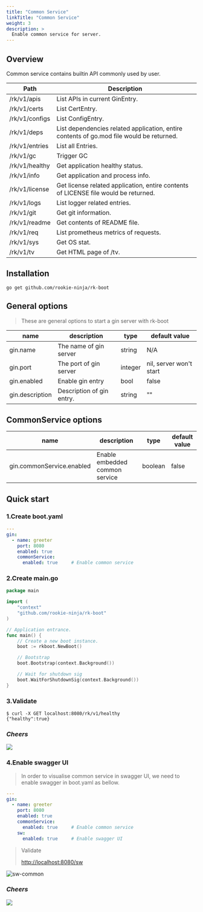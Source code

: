 ```yaml
---
title: "Common Service"
linkTitle: "Common Service"
weight: 3
description: >
  Enable common service for server.
---
```


## Overview
Common service contains builtin API commonly used by user.

| Path | Description |
| ---- | ---- |
| /rk/v1/apis | List APIs in current GinEntry. |
| /rk/v1/certs | List CertEntry. |
| /rk/v1/configs | List ConfigEntry. |
| /rk/v1/deps | List dependencies related application, entire contents of go.mod file would be returned. |
| /rk/v1/entries | List all Entries. |
| /rk/v1/gc | Trigger GC |
| /rk/v1/healthy | Get application healthy status. |
| /rk/v1/info | Get application and process info. |
| /rk/v1/license | Get license related application, entire contents of LICENSE file would be returned. |
| /rk/v1/logs | List logger related entries. |
| /rk/v1/git | Get git information. |
| /rk/v1/readme | Get contents of README file. |
| /rk/v1/req | List prometheus metrics of requests. |
| /rk/v1/sys | Get OS stat. |
| /rk/v1/tv | Get HTML page of /tv. |

## Installation
```shell script
go get github.com/rookie-ninja/rk-boot
```

## General options
> These are general options to start a gin server with rk-boot

| name | description | type | default value |
| ------ | ------ | ------ | ------ |
| gin.name | The name of gin server | string | N/A |
| gin.port | The port of gin server | integer | nil, server won't start |
| gin.enabled | Enable gin entry | bool | false |
| gin.description | Description of gin entry. | string | "" |

## CommonService options
| name | description | type | default value |
| ------ | ------ | ------ | ------ |
| gin.commonService.enabled | Enable embedded common service | boolean | false |

## Quick start
### 1.Create boot.yaml
```yaml
---
gin:
  - name: greeter
    port: 8080
    enabled: true
    commonService:
      enabled: true     # Enable common service
```

### 2.Create main.go
```go
package main

import (
	"context"
	"github.com/rookie-ninja/rk-boot"
)

// Application entrance.
func main() {
	// Create a new boot instance.
	boot := rkboot.NewBoot()

	// Bootstrap
	boot.Bootstrap(context.Background())

	// Wait for shutdown sig
	boot.WaitForShutdownSig(context.Background())
}
```

### 3.Validate
```shell script
$ curl -X GET localhost:8080/rk/v1/healthy
{"healthy":true}
```

### _**Cheers**_
![](/bootstrapper/user-guide/cheers.png)

### 4.Enable swagger UI
> In order to visualise common service in swagger UI, we need to enable swagger in boot.yaml as bellow.

```yaml
---
gin:
  - name: greeter
    port: 8080
    enabled: true
    commonService:
      enabled: true     # Enable common service
    sw:
      enabled: true     # Enable swagger UI
```

> Validate
>
> [http://localhost:8080/sw](http://localhost:8080/sw)

![sw-common](/bootstrapper/getting-started/gin-golang/gin-sw.png)

### _**Cheers**_
![](/bootstrapper/user-guide/cheers.png)

